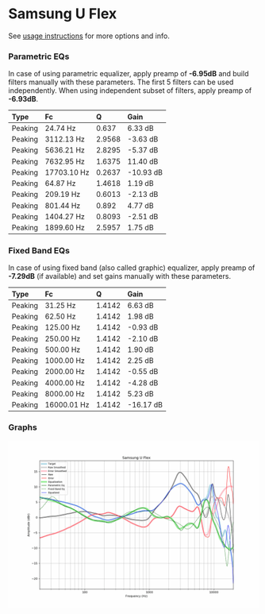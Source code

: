 # Samsung U Flex
See [usage instructions](https://github.com/jaakkopasanen/AutoEq#usage) for more options and info.

### Parametric EQs
In case of using parametric equalizer, apply preamp of **-6.95dB** and build filters manually
with these parameters. The first 5 filters can be used independently.
When using independent subset of filters, apply preamp of **-6.93dB**.

| Type    | Fc          |      Q | Gain      |
|:--------|:------------|:-------|:----------|
| Peaking | 24.74 Hz    | 0.637  | 6.33 dB   |
| Peaking | 3112.13 Hz  | 2.9568 | -3.63 dB  |
| Peaking | 5636.21 Hz  | 2.8295 | -5.37 dB  |
| Peaking | 7632.95 Hz  | 1.6375 | 11.40 dB  |
| Peaking | 17703.10 Hz | 0.2637 | -10.93 dB |
| Peaking | 64.87 Hz    | 1.4618 | 1.19 dB   |
| Peaking | 209.19 Hz   | 0.6013 | -2.13 dB  |
| Peaking | 801.44 Hz   | 0.892  | 4.77 dB   |
| Peaking | 1404.27 Hz  | 0.8093 | -2.51 dB  |
| Peaking | 1899.60 Hz  | 2.5957 | 1.75 dB   |

### Fixed Band EQs
In case of using fixed band (also called graphic) equalizer, apply preamp of **-7.29dB**
(if available) and set gains manually with these parameters.

| Type    | Fc          |      Q | Gain      |
|:--------|:------------|:-------|:----------|
| Peaking | 31.25 Hz    | 1.4142 | 6.63 dB   |
| Peaking | 62.50 Hz    | 1.4142 | 1.98 dB   |
| Peaking | 125.00 Hz   | 1.4142 | -0.93 dB  |
| Peaking | 250.00 Hz   | 1.4142 | -2.10 dB  |
| Peaking | 500.00 Hz   | 1.4142 | 1.90 dB   |
| Peaking | 1000.00 Hz  | 1.4142 | 2.25 dB   |
| Peaking | 2000.00 Hz  | 1.4142 | -0.55 dB  |
| Peaking | 4000.00 Hz  | 1.4142 | -4.28 dB  |
| Peaking | 8000.00 Hz  | 1.4142 | 5.23 dB   |
| Peaking | 16000.01 Hz | 1.4142 | -16.17 dB |

### Graphs
![](./Samsung%20U%20Flex.png)